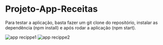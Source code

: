 # Projeto-App-Receitas

Para testar a aplicação, basta fazer um git clone do repositório, instalar as dependência (npm install) e após rodar a aplicação (npm start).

![app recippe1](https://user-images.githubusercontent.com/99926224/193311971-4d21773e-b95c-49d5-8511-a18fd7a0c172.gif)
![app recippe2](https://user-images.githubusercontent.com/99926224/193311986-33b5dc97-fc19-4589-acb6-bc7899044c32.gif)
